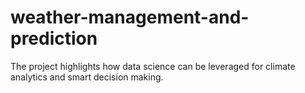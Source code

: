 # weather-management-and-prediction
The project highlights how data science can be leveraged for climate analytics and smart decision making.

